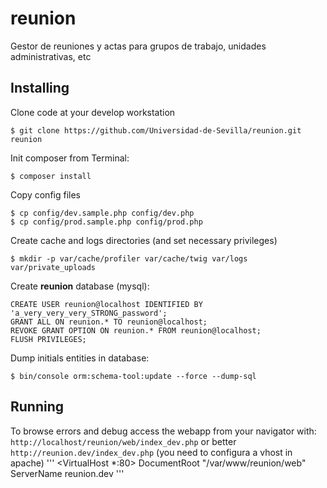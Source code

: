 # reunion
Gestor de reuniones y actas para grupos de trabajo, unidades administrativas, etc

Installing
----------

Clone code at your develop workstation
```
$ git clone https://github.com/Universidad-de-Sevilla/reunion.git reunion
```

Init composer from Terminal: 
```
$ composer install
```

Copy config files
```
$ cp config/dev.sample.php config/dev.php
$ cp config/prod.sample.php config/prod.php
```

Create cache and logs directories (and set necessary privileges)
```
$ mkdir -p var/cache/profiler var/cache/twig var/logs var/private_uploads
```
 
Create **reunion** database (mysql):

```
CREATE USER reunion@localhost IDENTIFIED BY 'a_very_very_very_STRONG_password';
GRANT ALL ON reunion.* TO reunion@localhost;
REVOKE GRANT OPTION ON reunion.* FROM reunion@localhost;
FLUSH PRIVILEGES;
```

Dump initials entities in database:
```
$ bin/console orm:schema-tool:update --force --dump-sql
```


Running
-------

To browse errors and debug access the webapp from your navigator with:
`http://localhost/reunion/web/index_dev.php` or better `http://reunion.dev/index_dev.php` 
(you need to configura a vhost in apache)
'''
<VirtualHost *:80>
    DocumentRoot "/var/www/reunion/web"
    ServerName reunion.dev
</VirtualHost>
'''
